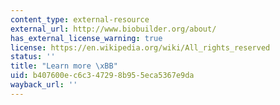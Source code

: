 ```yaml
---
content_type: external-resource
external_url: http://www.biobuilder.org/about/
has_external_license_warning: true
license: https://en.wikipedia.org/wiki/All_rights_reserved
status: ''
title: "Learn more \xBB"
uid: b407600e-c6c3-4729-8b95-5eca5367e9da
wayback_url: ''
---
```

